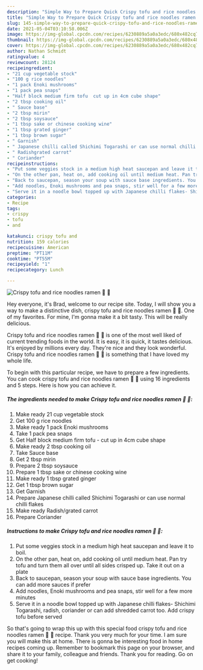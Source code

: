```yaml
---
description: "Simple Way to Prepare Quick Crispy tofu and rice noodles ramen 🍜 🌱"
title: "Simple Way to Prepare Quick Crispy tofu and rice noodles ramen 🍜 🌱"
slug: 145-simple-way-to-prepare-quick-crispy-tofu-and-rice-noodles-ramen
date: 2021-05-04T03:10:58.006Z
image: https://img-global.cpcdn.com/recipes/6230889a5a0a3edc/680x482cq70/crispy-tofu-and-rice-noodles-ramen-recipe-main-photo.jpg
thumbnail: https://img-global.cpcdn.com/recipes/6230889a5a0a3edc/680x482cq70/crispy-tofu-and-rice-noodles-ramen-recipe-main-photo.jpg
cover: https://img-global.cpcdn.com/recipes/6230889a5a0a3edc/680x482cq70/crispy-tofu-and-rice-noodles-ramen-recipe-main-photo.jpg
author: Nathan Schmidt
ratingvalue: 4
reviewcount: 28124
recipeingredient:
- "21 cup vegetable stock"
- "100 g rice noodles"
- "1 pack Enoki mushrooms"
- "1 pack pea snaps"
- "Half block medium firm tofu  cut up in 4cm cube shape"
- "2 tbsp cooking oil"
- " Sauce base"
- "2 tbsp mirin"
- "2 tbsp soysauce"
- "1 tbsp sake or chinese cooking wine"
- "1 tbsp grated ginger"
- "1 tbsp brown sugar"
- " Garnish"
- " Japanese chilli called Shichimi Togarashi or can use normal chilli flakes"
- " Radishgrated carrot"
- " Coriander"
recipeinstructions:
- "Put some veggies stock in a medium high heat saucepan and leave it to boil."
- "On the other pan, heat on, add cooking oil until medium heat. Pan try tofu and turn them all over until all sides crisped up. Take it out on a plate"
- "Back to saucepan, season your soup with sauce base ingredients. You can add more sauces if prefer"
- "Add noodles, Enoki mushrooms and pea snaps, stir well for a few more minutes"
- "Serve it in a noodle bowl topped up with Japanese chilli flakes- Shichimi Togarashi, radish, coriander or can add shredded carrot too. Add crispy tofu before served"
categories:
- Recipe
tags:
- crispy
- tofu
- and

katakunci: crispy tofu and 
nutrition: 159 calories
recipecuisine: American
preptime: "PT11M"
cooktime: "PT55M"
recipeyield: "1"
recipecategory: Lunch

---
```



![Crispy tofu and rice noodles ramen 🍜 🌱](https://img-global.cpcdn.com/recipes/6230889a5a0a3edc/680x482cq70/crispy-tofu-and-rice-noodles-ramen-recipe-main-photo.jpg)

Hey everyone, it's Brad, welcome to our recipe site. Today, I will show you a way to make a distinctive dish, crispy tofu and rice noodles ramen 🍜 🌱. One of my favorites. For mine, I'm gonna make it a bit tasty. This will be really delicious.



Crispy tofu and rice noodles ramen 🍜 🌱 is one of the most well liked of current trending foods in the world. It is easy, it is quick, it tastes delicious. It's enjoyed by millions every day. They're nice and they look wonderful. Crispy tofu and rice noodles ramen 🍜 🌱 is something that I have loved my whole life.


To begin with this particular recipe, we have to prepare a few ingredients. You can cook crispy tofu and rice noodles ramen 🍜 🌱 using 16 ingredients and 5 steps. Here is how you can achieve it.

<!--inarticleads1-->

##### The ingredients needed to make Crispy tofu and rice noodles ramen 🍜 🌱:

1. Make ready 21 cup vegetable stock
1. Get 100 g rice noodles
1. Make ready 1 pack Enoki mushrooms
1. Take 1 pack pea snaps
1. Get Half block medium firm tofu - cut up in 4cm cube shape
1. Make ready 2 tbsp cooking oil
1. Take  Sauce base
1. Get 2 tbsp mirin
1. Prepare 2 tbsp soysauce
1. Prepare 1 tbsp sake or chinese cooking wine
1. Make ready 1 tbsp grated ginger
1. Get 1 tbsp brown sugar
1. Get  Garnish
1. Prepare  Japanese chilli called Shichimi Togarashi or can use normal chilli flakes
1. Make ready  Radish/grated carrot
1. Prepare  Coriander




<!--inarticleads2-->

##### Instructions to make Crispy tofu and rice noodles ramen 🍜 🌱:

1. Put some veggies stock in a medium high heat saucepan and leave it to boil.
1. On the other pan, heat on, add cooking oil until medium heat. Pan try tofu and turn them all over until all sides crisped up. Take it out on a plate
1. Back to saucepan, season your soup with sauce base ingredients. You can add more sauces if prefer
1. Add noodles, Enoki mushrooms and pea snaps, stir well for a few more minutes
1. Serve it in a noodle bowl topped up with Japanese chilli flakes- Shichimi Togarashi, radish, coriander or can add shredded carrot too. Add crispy tofu before served




So that's going to wrap this up with this special food crispy tofu and rice noodles ramen 🍜 🌱 recipe. Thank you very much for your time. I am sure you will make this at home. There is gonna be interesting food in home recipes coming up. Remember to bookmark this page on your browser, and share it to your family, colleague and friends. Thank you for reading. Go on get cooking!
